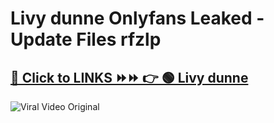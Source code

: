 
 # Livy dunne Onlyfans Leaked - Update Files rfzlp

## <h2><a href="https://clipsfans.com/Livy_dunne&ref=git">🔗 Click to LINKS ⏩⏩ 👉 🟢 Livy dunne </a></h2>

<a href="https://clipsfans.com/Livy_dunne&ref=git" rel="nofollow" data-target="animated-image.originalLink"><img src="https://i.ibb.co.com/xMMVF88/686577567.gif" alt="Viral Video Original" style="max-width: 100%; display: inline-block;" data-target="animated-image.originalImage"></a>

